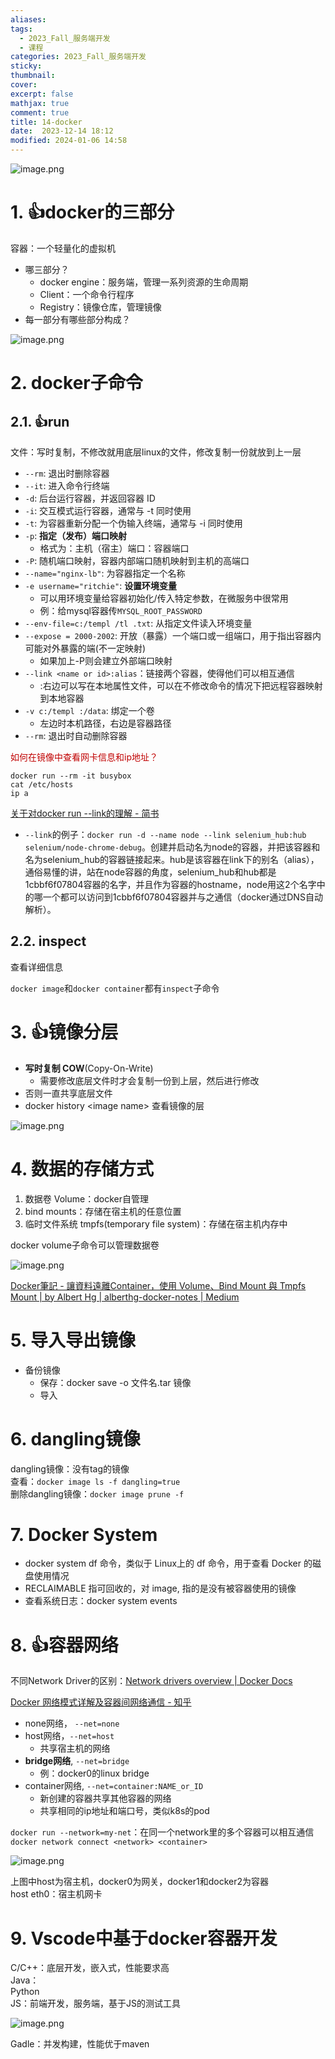 ```yaml
---
aliases: 
tags:
  - 2023_Fall_服务端开发
  - 课程
categories: 2023_Fall_服务端开发
sticky:
thumbnail:
cover: 
excerpt: false
mathjax: true
comment: true
title: 14-docker
date:  2023-12-14 18:12
modified: 2024-01-06 14:58
---
```


![image.png](https://chillcharlie-img.oss-cn-hangzhou.aliyuncs.com/image%2F2023%2F12%2F14%2F18-46-26-eb3906fceb86ed0e9c6f826e521b0ab0-20231214184623-83585b.png)

# 1. 👍docker的三部分

容器：一个轻量化的虚拟机

- 哪三部分？
	- docker engine：服务端，管理一系列资源的生命周期
	- Client：一个命令行程序
	- Registry：镜像仓库，管理镜像
- 每一部分有哪些部分构成？

![image.png](https://chillcharlie-img.oss-cn-hangzhou.aliyuncs.com/image%2F2023%2F12%2F14%2F18-48-51-551a7d3c33dd450f7f8dc60d1a6ae29c-20231214184848-94a261.png)

# 2. docker子命令

## 2.1. 👍run

文件：写时复制，不修改就用底层linux的文件，修改复制一份就放到上一层

- `--rm`: 退出时删除容器
- `--it`: 进入命令行终端
- `-d`: 后台运行容器，并返回容器 ID
- `-i`: 交互模式运行容器，通常与 -t 同时使用
- `-t`: 为容器重新分配一个伪输入终端，通常与 -i 同时使用
- `-p`: **指定（发布）端口映射**
	- 格式为：主机（宿主）端口：容器端口
- `-P`: 随机端口映射，容器内部端口随机映射到主机的高端口
- `--name="nginx-lb"`: 为容器指定一个名称
- `-e username="ritchie"`: **设置环境变量**
	- 可以用环境变量给容器初始化/传入特定参数，在微服务中很常用
	- 例：给mysql容器传`MYSQL_ROOT_PASSWORD`
- `--env-file=c:/templ /tl .txt`: 从指定文件读入环境变量
- `--expose = 2000-2002`: 开放（暴露）一个端口或一组端口，用于指出容器内可能对外暴露的端(不一定映射)
	- 如果加上-P则会建立外部端口映射
- `--link <name or id>:alias`：链接两个容器，使得他们可以相互通信
	- $:$右边可以写在本地属性文件，可以在不修改命令的情况下把远程容器映射到本地容器
- `-v c:/templ :/data`: 绑定一个卷
	- 左边时本机路径，右边是容器路径
- `--rm`: 退出时自动删除容器

<font color="#c00000">如何在镜像中查看网卡信息和ip地址？</font>

```shell
docker run --rm -it busybox
cat /etc/hosts
ip a
```

[关于对docker run --link的理解 - 简书](https://www.jianshu.com/p/21d66ca6115e)

- `--link`的例子：`docker run -d --name node --link selenium_hub:hub selenium/node-chrome-debug`。创建并启动名为node的容器，并把该容器和名为selenium_hub的容器链接起来。hub是该容器在link下的别名（alias），通俗易懂的讲，站在node容器的角度，selenium_hub和hub都是1cbbf6f07804容器的名字，并且作为容器的hostname，node用这2个名字中的哪一个都可以访问到1cbbf6f07804容器并与之通信（docker通过DNS自动解析）。

## 2.2. inspect

查看详细信息

`docker image`和`docker container`都有`inspect`子命令

# 3. 👍镜像分层

- **写时复制 COW**(Copy-On-Write)
	- 需要修改底层文件时才会复制一份到上层，然后进行修改
- 否则一直共享底层文件
- docker history \<image name> 查看镜像的层

![image.png](https://chillcharlie-img.oss-cn-hangzhou.aliyuncs.com/image%2F2023%2F12%2F14%2F20-16-50-cef8d6cc91e64be46d5afa44e9e97583-20231214201648-b1c6b2.png)

# 4. 数据的存储方式

1. 数据卷 Volume：docker自管理
2. bind mounts：存储在宿主机的任意位置
3. 临时文件系统 tmpfs(temporary file system)：存储在宿主机内存中

docker volume子命令可以管理数据卷

![image.png](https://chillcharlie-img.oss-cn-hangzhou.aliyuncs.com/image%2F2023%2F12%2F14%2F20-49-16-0157f9b342cd970ea85a05734fc2b95d-20231214204914-b94d29.png)

[Docker筆記 - 讓資料遠離Container，使用 Volume、Bind Mount 與 Tmpfs Mount | by Albert Hg | alberthg-docker-notes | Medium](https://medium.com/alberthg-docker-notes/docker%E7%AD%86%E8%A8%98-%E8%AE%93%E8%B3%87%E6%96%99%E9%81%A0%E9%9B%A2container-%E4%BD%BF%E7%94%A8-volume-bind-mount-%E8%88%87-tmpfs-mount-6908da341d11)

# 5. 导入导出镜像

- 备份镜像
	- 保存：docker save -o 文件名.tar 镜像
	- 导入

# 6. dangling镜像

dangling镜像：没有tag的镜像  
查看：`docker image ls -f dangling=true`  
删除dangling镜像：`docker image prune -f`

# 7. Docker System

- docker system df 命令，类似于 Linux上的 df 命令，用于查看 Docker 的磁盘使用情况
- RECLAIMABLE 指可回收的，对 image, 指的是没有被容器使用的镜像
- 查看系统日志：docker system events

# 8. 👍容器网络

不同Network Driver的区别：[Network drivers overview | Docker Docs](https://docs.docker.com/network/drivers/)

[Docker 网络模式详解及容器间网络通信 - 知乎](https://zhuanlan.zhihu.com/p/212772001)

- none网络， `--net=none`
- host网络，`--net=host`
	- 共享宿主机的网络
- **bridge网络**, `--net=bridge`
	- 例：docker0的linux bridge
- container网络, `--net=container:NAME_or_ID`
	- 新创建的容器共享其他容器的网络
	- 共享相同的ip地址和端口号，类似k8s的pod

`docker run --network=my-net`：在同一个network里的多个容器可以相互通信  
`docker network connect <network> <container>`

![image.png](https://chillcharlie-img.oss-cn-hangzhou.aliyuncs.com/image%2F2023%2F12%2F14%2F20-47-39-95ea83a90dd44b9bcaeacda307e0cb5c-20231214204737-dcac1b.png)

上图中host为宿主机，docker0为网关，docker1和docker2为容器  
host eth0：宿主机网卡

# 9. Vscode中基于docker容器开发

C/C++：底层开发，嵌入式，性能要求高  
Java：  
Python  
JS：前端开发，服务端，基于JS的测试工具

![image.png](https://chillcharlie-img.oss-cn-hangzhou.aliyuncs.com/image%2F2023%2F12%2F14%2F19-50-53-30b0928d69d9e80c0c19e469f102cdb6-20231214195051-9c2274.png)

Gadle：并发构建，性能优于maven
